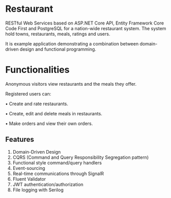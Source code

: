 # Restaurant
RESTful Web Services based on ASP.NET Core API, Entity Framework Core Code First and PostgreSQL for a nation-wide restaurant system.
The system hold towns, restaurants, meals, ratings and users. 

It is example application demonstrating a combination between domain-driven design and functional programming.

# Functionalities
Anonymous visitors view restaurants and the meals they offer.

Registered users can:

•	Create and rate restaurants.

•	Create, edit and delete meals in restaurants.

•	Make orders and view their own orders.

## Features

1. Domain-Driven Design
2. CQRS (Command and Query Responsibility Segregation pattern)
3. Functional style command/query handlers
4. Event-sourcing
5. Real-time communications through SignalR
6. Fluent Validator
7. JWT authentication/authorization
8. File logging with Serilog

